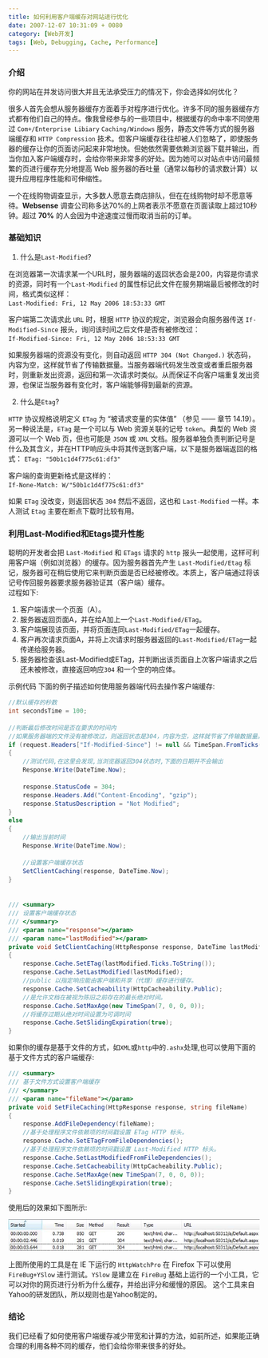 ```yaml
---
title: 如何利用客户端缓存对网站进行优化
date: 2007-12-07 10:31:09 + 0080
category: [Web开发]
tags: [Web, Debugging, Cache, Performance]
---
```


### 介绍  

你的网站在并发访问很大并且无法承受压力的情况下，你会选择如何优化？ 

很多人首先会想从服务器缓存方面着手对程序进行优化。许多不同的服务器缓存方式都有他们自己的特点。像我曾经参与的一些项目中，根据缓存的命中率不同使用过 `Com+/Enterprise Libiary` `Caching/Windows` 服务，静态文件等方式的服务器端缓存和 `HTTP Compression` 技术。但客户端缓存往往却被人们忽略了，即使服务器的缓存让你的页面访问起来非常地快。但她依然需要依赖浏览器下载并输出，而当你加入客户端缓存时，会给你带来非常多的好处。因为她可以对站点中访问最频繁的页进行缓存充分地提高 Web 服务器的吞吐量（通常以每秒的请求数计算）以提升应用程序性能和可伸缩性。   

一个在线购物调查显示，大多数人愿意去商店排队，但在在线购物时却不愿意等待。**Websense** 调查公司称多达70%的上网者表示不愿意在页面读取上超过10秒钟。超过 **70%** 的人会因为中途速度过慢而取消当前的订单。  

### 基础知识

1) 什么是`Last-Modified`?   

在浏览器第一次请求某一个URL时，服务器端的返回状态会是200，内容是你请求的资源，同时有一个`Last-Modified` 的属性标记此文件在服务期端最后被修改的时间，格式类似这样：   
`Last-Modified: Fri, 12 May 2006 18:53:33 GMT`  

客户端第二次请求此 `URL` 时，根据 `HTTP` 协议的规定，浏览器会向服务器传送 `If-Modified-Since` 报头，询问该时间之后文件是否有被修改过：   
`If-Modified-Since: Fri, 12 May 2006 18:53:33 GMT`

如果服务器端的资源没有变化，则自动返回 `HTTP 304 (Not Changed.)` 状态码，内容为空，这样就节省了传输数据量。当服务器端代码发生改变或者重启服务器时，则重新发出资源，返回和第一次请求时类似。从而保证不向客户端重复发出资源，也保证当服务器有变化时，客户端能够得到最新的资源。   

2) 什么是`Etag`?   

`HTTP` 协议规格说明定义 `ETag` 为 “被请求变量的实体值” （参见 ―― 章节 14.19）。 另一种说法是，`ETag` 是一个可以与 Web 资源关联的记号 `token`。典型的 Web 资源可以一个 Web 页，但也可能是 `JSON` 或 `XML` 文档。服务器单独负责判断记号是什么及其含义，并在HTTP响应头中将其传送到客户端，以下是服务器端返回的格式：
`ETag: "50b1c1d4f775c61:df3"`   

客户端的查询更新格式是这样的：   
`If-None-Match: W/"50b1c1d4f775c61:df3"`  

如果 `ETag` 没改变，则返回状态 `304` 然后不返回，这也和 `Last-Modified` 一样。本人测试 `Etag` 主要在断点下载时比较有用。  

### 利用Last-Modified和Etags提升性能

聪明的开发者会把 `Last-Modified` 和 `ETags` 请求的 `http` 报头一起使用，这样可利用客户端（例如浏览器）的缓存。因为服务器首先产生 `Last-Modified/Etag` 标记，服务器可在稍后使用它来判断页面是否已经被修改。本质上，客户端通过将该记号传回服务器要求服务器验证其（客户端）缓存。   
过程如下:  
1. 客户端请求一个页面（A）。   
2. 服务器返回页面A，并在给A加上一个`Last-Modified/ETag`。   
3. 客户端展现该页面，并将页面连同`Last-Modified/ETag`一起缓存。   
4. 客户再次请求页面A，并将上次请求时服务器返回的`Last-Modified/ETag`一起传递给服务器。   
5. 服务器检查该Last-Modified或ETag，并判断出该页面自上次客户端请求之后还未被修改，直接返回响应`304` 和一个空的响应体。  

示例代码
下面的例子描述如何使用服务器端代码去操作客户端缓存:  

```c#
//默认缓存的秒数  
int secondsTime = 100;   

//判断最后修改时间是否在要求的时间内  
//如果服务器端的文件没有被修改过，则返回状态是304，内容为空，这样就节省了传输数据量。如果服务器端的文件被修改过，则返回和第一次请求时类似。  
if (request.Headers["If-Modified-Since"] != null && TimeSpan.FromTicks(DateTime.Now.Ticks - DateTime.Parse(request.Headers["If-Modified-Since"]).Ticks).Seconds < secondsTime)  
{  
    //测试代码,在这里会发现,当浏览器返回304状态时,下面的日期并不会输出  
    Response.Write(DateTime.Now);  

    response.StatusCode = 304;  
    response.Headers.Add("Content-Encoding", "gzip");  
    response.StatusDescription = "Not Modified";  
}  
else  
{  
    //输出当前时间  
    Response.Write(DateTime.Now);  

    //设置客户端缓存状态  
    SetClientCaching(response, DateTime.Now);  
}  


/// <summary>  
/// 设置客户端缓存状态  
/// </summary>  
/// <param name="response"></param>  
/// <param name="lastModified"></param>  
private void SetClientCaching(HttpResponse response, DateTime lastModified)  
{  
    response.Cache.SetETag(lastModified.Ticks.ToString());  
    response.Cache.SetLastModified(lastModified);  
    //public 以指定响应能由客户端和共享（代理）缓存进行缓存。  
    response.Cache.SetCacheability(HttpCacheability.Public);  
    //是允许文档在被视为陈旧之前存在的最长绝对时间。  
    response.Cache.SetMaxAge(new TimeSpan(7, 0, 0, 0));  
    //将缓存过期从绝对时间设置为可调时间  
    response.Cache.SetSlidingExpiration(true);  
}  
```
如果你的缓存是基于文件的方式，如`XML`或`http`中的`.ashx`处理,也可以使用下面的基于文件方式的客户端缓存:   

```c#
/// <summary>  
/// 基于文件方式设置客户端缓存  
/// </summary>  
/// <param name="fileName"></param>  
private void SetFileCaching(HttpResponse response, string fileName)  
{  
    response.AddFileDependency(fileName);  
    //基于处理程序文件依赖项的时间戳设置 ETag HTTP 标头。   
    response.Cache.SetETagFromFileDependencies();  
    //基于处理程序文件依赖项的时间戳设置 Last-Modified HTTP 标头。  
    response.Cache.SetLastModifiedFromFileDependencies();  
    response.Cache.SetCacheability(HttpCacheability.Public);  
    response.Cache.SetMaxAge(new TimeSpan(7, 0, 0, 0));  
    response.Cache.SetSlidingExpiration(true);  
}  
```

使用后的效果如下图所示:  

![cache](/assets/attachments/2007/12/07_103909_tqiwclientcachingdemo.jpg)  

上图所使用的工具是在 IE 下运行的 `HttpWatchPro` 在 Firefox 下可以使用 `FireBug+YSlow` 进行测试。`YSlow` 是建立在 `FireBug` 基础上运行的一个小工具，它可以对你的网页进行分析为什么缓存，并给出评分和缓慢的原因。 这个工具来自Yahoo的研发团队，所以规则也是Yahoo制定的。

### 结论 
我们已经看了如何使用客户端缓存减少带宽和计算的方法，如前所述，如果能正确合理的利用各种不同的缓存，他们会给你带来很多的好处。